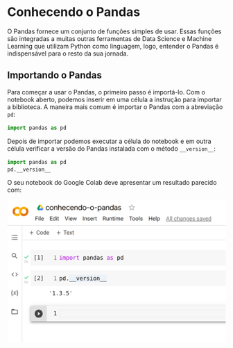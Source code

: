 # Conhecendo o Pandas

O Pandas fornece um conjunto de funções simples de usar. Essas funções são integradas a muitas outras ferramentas de Data Science e Machine Learning que utilizam Python como linguagem, logo, entender o Pandas é indispensável para o resto da sua jornada.

## Importando o Pandas

Para começar a usar o Pandas, o primeiro passo é importá-lo.
Com o notebook aberto, podemos inserir em uma célula a instrução para importar a biblioteca. A maneira mais comum é importar o Pandas com a abreviação `pd`:

```python
import pandas as pd
```

Depois de importar podemos executar a célula do notebook e em outra célula verificar a versão do Pandas instalada com o método `__version__`:

```python
import pandas as pd
pd.__version__
```

O seu notebook do Google Colab deve apresentar um resultado parecido com:

![import pandas](images/import-pandas.png "Importando o Pandas")

